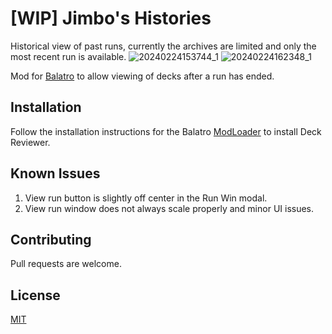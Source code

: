 # [WIP] Jimbo's Histories
Historical view of past runs, currently the archives are limited and only the most recent run is available.
![20240224153744_1](https://github.com/Mi1cK/Balatro-Deck-Reviewer/assets/161165747/846dccb5-ed4d-4bda-a739-346db9a574c8)
![20240224162348_1](https://github.com/Mi1cK/Balatro-Deck-Reviewer/assets/161165747/a9dbb225-d13d-415d-9182-7018abfa4c1a)


Mod for [Balatro](https://store.steampowered.com/app/2379780/Balatro/) to allow viewing of decks after a run has ended.

## Installation

Follow the installation instructions for the Balatro [ModLoader](https://github.com/Steamopollys/Steamodded/) to install Deck Reviewer.

## Known Issues

1. View run button is slightly off center in the Run Win modal.
2. View run window does not always scale properly and minor UI issues.

## Contributing

Pull requests are welcome.
## License

[MIT](https://choosealicense.com/licenses/mit/)
